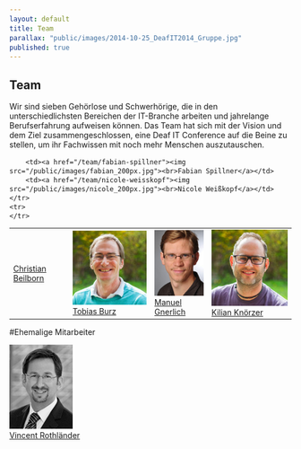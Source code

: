 ```yaml
---
layout: default
title: Team
parallax: "public/images/2014-10-25_DeafIT2014_Gruppe.jpg"
published: true
---
```




## Team

Wir sind sieben Gehörlose und Schwerhörige, die in den unterschiedlichsten Bereichen der IT-Branche arbeiten und jahrelange Berufserfahrung aufweisen können. Das Team hat sich mit der Vision und dem Ziel zusammengeschlossen, eine Deaf IT Conference auf die Beine zu stellen, um ihr Fachwissen mit noch mehr Menschen auszutauschen.

<table>
	<tr>
		<td><a href="/team/christian-beilborn">Christian Beilborn</a></td>
		<td><a href="/team/tobias-burz"><img src="/public/images/tobias_200px.jpg"><br>Tobias Burz</a></td>
		<td><a href="/team/manuel-gnerlich"><img src="/public/images/magn_small.jpg"><br>Manuel Gnerlich</a></td>
		<td><a href="/team/kilian-knoerzer"><img src="/public/images/kilian_200px.jpg"><br>Kilian Knörzer</a></td>
	</tr>
	<tr>
		
		<td><a href="/team/fabian-spillner"><img src="/public/images/fabian_200px.jpg"><br>Fabian Spillner</a></td>
		<td><a href="/team/nicole-weisskopf"><img src="/public/images/nicole_200px.jpg"><br>Nicole Weißkopf</a></td>
	</tr>
	<tr>
	</tr>
</table>

#Ehemalige Mitarbeiter

<a href="/team/vincent-rothlaender"><img src="/public/images/viro_small.jpg"><br>Vincent Rothländer</a>